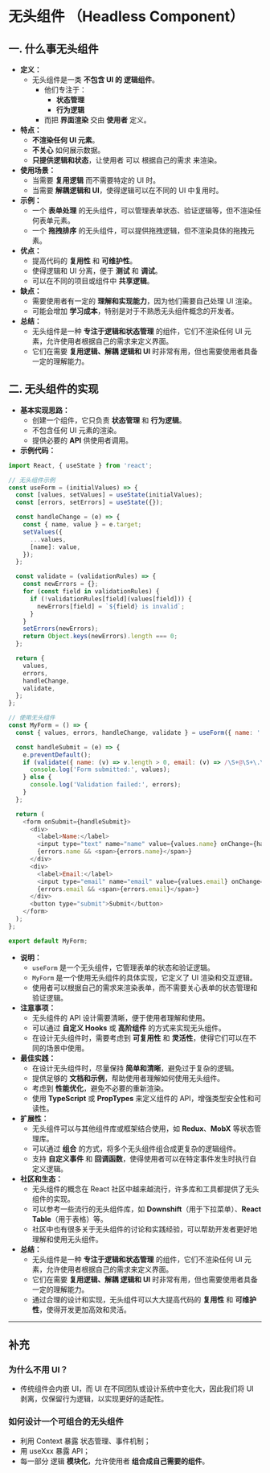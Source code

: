 # 无头组件 （Headless Component）

## 一. 什么事无头组件

- **定义：**
  - 无头组件是一类 **不包含 UI 的 逻辑组件**。
    - 他们专注于：
      - **状态管理**
      - **行为逻辑**
    - 而把 **界面渲染** 交由 **使用者** 定义。
- **特点：**
  - **不渲染任何 UI 元素**。
  - **不关心** 如何展示数据。
  - **只提供逻辑和状态**，让使用者 可以 根据自己的需求 来渲染。
- **使用场景：**
  - 当需要 **复用逻辑** 而不需要特定的 UI 时。
  - 当需要 **解耦逻辑和 UI**，使得逻辑可以在不同的 UI 中复用时。
- **示例：**
  - 一个 **表单处理** 的无头组件，可以管理表单状态、验证逻辑等，但不渲染任何表单元素。
  - 一个 **拖拽排序** 的无头组件，可以提供拖拽逻辑，但不渲染具体的拖拽元素。
- **优点：**
  - 提高代码的 **复用性** 和 **可维护性**。
  - 使得逻辑和 UI 分离，便于 **测试** 和 **调试**。
  - 可以在不同的项目或组件中 **共享逻辑**。
- **缺点：**
  - 需要使用者有一定的 **理解和实现能力**，因为他们需要自己处理 UI 渲染。
  - 可能会增加 **学习成本**，特别是对于不熟悉无头组件概念的开发者。
- **总结：**
  - 无头组件是一种 **专注于逻辑和状态管理** 的组件，它们不渲染任何 UI 元素，允许使用者根据自己的需求来定义界面。
  - 它们在需要 **复用逻辑、解耦 逻辑和 UI** 时非常有用，但也需要使用者具备一定的理解能力。

## 二. 无头组件的实现

- **基本实现思路：**
  - 创建一个组件，它只负责 **状态管理** 和 **行为逻辑**。
  - 不包含任何 UI 元素的渲染。
  - 提供必要的 **API** 供使用者调用。
- **示例代码：**
  
```javascript
import React, { useState } from 'react';

// 无头组件示例
const useForm = (initialValues) => {
  const [values, setValues] = useState(initialValues);
  const [errors, setErrors] = useState({});

  const handleChange = (e) => {
    const { name, value } = e.target;
    setValues({
      ...values,
      [name]: value,
    });
  };

  const validate = (validationRules) => {
    const newErrors = {};
    for (const field in validationRules) {
      if (!validationRules[field](values[field])) {
        newErrors[field] = `${field} is invalid`;
      }
    }
    setErrors(newErrors);
    return Object.keys(newErrors).length === 0;
  };

  return {
    values,
    errors,
    handleChange,
    validate,
  };
};

// 使用无头组件
const MyForm = () => {
  const { values, errors, handleChange, validate } = useForm({ name: '', email: '' });

  const handleSubmit = (e) => {
    e.preventDefault();
    if (validate({ name: (v) => v.length > 0, email: (v) => /\S+@\S+\.\S+/.test(v) })) {
      console.log('Form submitted:', values);
    } else {
      console.log('Validation failed:', errors);
    }
  };

  return (
    <form onSubmit={handleSubmit}>
      <div>
        <label>Name:</label>
        <input type="text" name="name" value={values.name} onChange={handleChange} />
        {errors.name && <span>{errors.name}</span>}
      </div>
      <div>
        <label>Email:</label>
        <input type="email" name="email" value={values.email} onChange={handleChange} />
        {errors.email && <span>{errors.email}</span>}
      </div>
      <button type="submit">Submit</button>
    </form>
  );
};

export default MyForm;
```

- **说明：**
  - `useForm` 是一个无头组件，它管理表单的状态和验证逻辑。
  - `MyForm` 是一个使用无头组件的具体实现，它定义了 UI 渲染和交互逻辑。
  - 使用者可以根据自己的需求来渲染表单，而不需要关心表单的状态管理和验证逻辑。
- **注意事项：**
  - 无头组件的 API 设计需要清晰，便于使用者理解和使用。
  - 可以通过 **自定义 Hooks** 或 **高阶组件** 的方式来实现无头组件。
  - 在设计无头组件时，需要考虑到 **可复用性** 和 **灵活性**，使得它们可以在不同的场景中使用。
- **最佳实践：**
  - 在设计无头组件时，尽量保持 **简单和清晰**，避免过于复杂的逻辑。
  - 提供足够的 **文档和示例**，帮助使用者理解如何使用无头组件。
  - 考虑到 **性能优化**，避免不必要的重新渲染。
  - 使用 **TypeScript** 或 **PropTypes** 来定义组件的 API，增强类型安全性和可读性。
- **扩展性：**
  - 无头组件可以与其他组件库或框架结合使用，如 **Redux**、**MobX** 等状态管理库。
  - 可以通过 **组合** 的方式，将多个无头组件组合成更复杂的逻辑组件。
  - 支持 **自定义事件** 和 **回调函数**，使得使用者可以在特定事件发生时执行自定义逻辑。
- **社区和生态：**
  - 无头组件的概念在 React 社区中越来越流行，许多库和工具都提供了无头组件的实现。
  - 可以参考一些流行的无头组件库，如 **Downshift**（用于下拉菜单）、**React Table**（用于表格）等。
  - 社区中也有很多关于无头组件的讨论和实践经验，可以帮助开发者更好地理解和使用无头组件。
- **总结：**
  - 无头组件是一种 **专注于逻辑和状态管理** 的组件，它们不渲染任何 UI 元素，允许使用者根据自己的需求来定义界面。
  - 它们在需要 **复用逻辑、解耦 逻辑和 UI** 时非常有用，但也需要使用者具备一定的理解能力。
  - 通过合理的设计和实现，无头组件可以大大提高代码的 **复用性** 和 **可维护性**，使得开发更加高效和灵活。

---

## 补充

### 为什么不用 UI？

- 传统组件会内嵌 UI，而 UI 在不同团队或设计系统中变化大，因此我们将 UI 剥离，仅保留行为逻辑，以实现更好的适配性。

### 如何设计一个可组合的无头组件

- 利用 Context 暴露 状态管理、事件机制；
- 用 useXxx 暴露 API；
- 每一部分 逻辑 **模块化**，允许使用者 **组合成自己需要的组件**。
